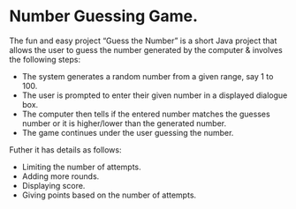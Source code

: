 # Number Guessing Game.
The fun and easy project “Guess the Number” is a short Java project that allows the user to guess the number generated by the computer & involves the following steps:

- The system generates a random number from a given range, say 1 to 100.
- The user is prompted to enter their given number in a displayed dialogue box.
- The computer then tells if the entered number matches the guesses number or it is higher/lower than the generated number.
- The game continues under the user guessing the number.

Futher it has details as follows:

- Limiting the number of attempts.
- Adding more rounds.
- Displaying score.
- Giving points based on the number of attempts.
